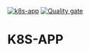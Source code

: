 [![k8s-app](https://github.com/kvncont/k8s-app/actions/workflows/github-actions.yml/badge.svg)](https://github.com/kvncont/k8s-app/actions/workflows/github-actions.yml)
[![Quality gate](https://sonarcloud.io/api/project_badges/quality_gate?project=kvncont_k8s-app)](https://sonarcloud.io/summary/new_code?id=kvncont_k8s-app)
# K8S-APP
